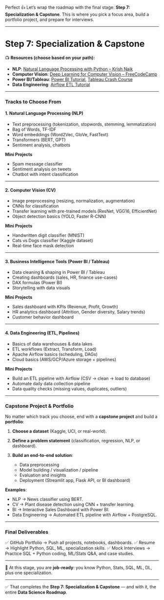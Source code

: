 Perfect 👍 Let’s wrap the roadmap with the final stage: **Step 7: Specialization & Capstone**.
This is where you pick a focus area, build a portfolio project, and prepare for interviews.

---

# **Step 7: Specialization & Capstone**

📺 **Resources (choose based on your path):**

* **NLP**: [Natural Language Processing with Python – Krish Naik](https://www.youtube.com/watch?v=8dLF3WEMKZo)
* **Computer Vision**: [Deep Learning for Computer Vision – FreeCodeCamp](https://www.youtube.com/watch?v=oXlwWbU8l2o)
* **Power BI/Tableau**: [Power BI Tutorial](https://www.youtube.com/watch?v=AGrl-H87pRU), [Tableau Crash Course](https://www.youtube.com/watch?v=TpLh8Y5D4bI)
* **Data Engineering**: [Airflow ETL Tutorial](https://www.youtube.com/watch?v=cHATHSB_450)

---

### Tracks to Choose From

#### 1. **Natural Language Processing (NLP)**

* Text preprocessing (tokenization, stopwords, stemming, lemmatization)
* Bag of Words, TF-IDF
* Word embeddings (Word2Vec, GloVe, FastText)
* Transformers (BERT, GPT)
* Sentiment analysis, chatbots

**Mini Projects**

* Spam message classifier
* Sentiment analysis on tweets
* Chatbot with intent classification

---

#### 2. **Computer Vision (CV)**

* Image preprocessing (resizing, normalization, augmentation)
* CNNs for classification
* Transfer learning with pre-trained models (ResNet, VGG16, EfficientNet)
* Object detection basics (YOLO, Faster R-CNN)

**Mini Projects**

* Handwritten digit classifier (MNIST)
* Cats vs Dogs classifier (Kaggle dataset)
* Real-time face mask detection

---

#### 3. **Business Intelligence Tools (Power BI / Tableau)**

* Data cleaning & shaping in Power BI / Tableau
* Creating dashboards (sales, HR, finance use-cases)
* DAX formulas (Power BI)
* Storytelling with data visuals

**Mini Projects**

* Sales dashboard with KPIs (Revenue, Profit, Growth)
* HR analytics dashboard (Attrition, Gender diversity, Salary trends)
* Customer behavior dashboard

---

#### 4. **Data Engineering (ETL, Pipelines)**

* Basics of data warehouses & data lakes
* ETL workflows (Extract, Transform, Load)
* Apache Airflow basics (scheduling, DAGs)
* Cloud basics (AWS/GCP/Azure storage + pipelines)

**Mini Projects**

* Build an ETL pipeline with Airflow (CSV → clean → load to database)
* Automate daily data collection pipeline
* Data quality checks (missing values, duplicates, outliers)

---

### **Capstone Project & Portfolio**

No matter which track you choose, end with a **capstone project** and build a **portfolio**:

1. **Choose a dataset** (Kaggle, UCI, or real-world).
2. **Define a problem statement** (classification, regression, NLP, or dashboard).
3. **Build an end-to-end solution**:

   * Data preprocessing
   * Model building / visualization / pipeline
   * Evaluation and insights
   * Deployment (Streamlit app, Flask API, or BI dashboard)

**Examples**:

* NLP → News classifier using BERT.
* CV → Plant disease detection using CNN + transfer learning.
* BI → Interactive Sales Dashboard with Power BI.
* Data Engineering → Automated ETL pipeline with Airflow + PostgreSQL.

---

### **Final Deliverables**

✅ GitHub Portfolio → Push all projects, notebooks, dashboards.
✅ Resume → Highlight Python, SQL, ML, specialization skills.
✅ Mock Interviews → Practice SQL + Python coding, ML/Stats Q\&A, and case studies.

---

🎯 At this stage, you are **job-ready**: you know Python, Stats, SQL, ML, DL, plus one specialization.

---

✅ That completes the **Step 7: Specialization & Capstone** — and with it, the entire **Data Science Roadmap**.